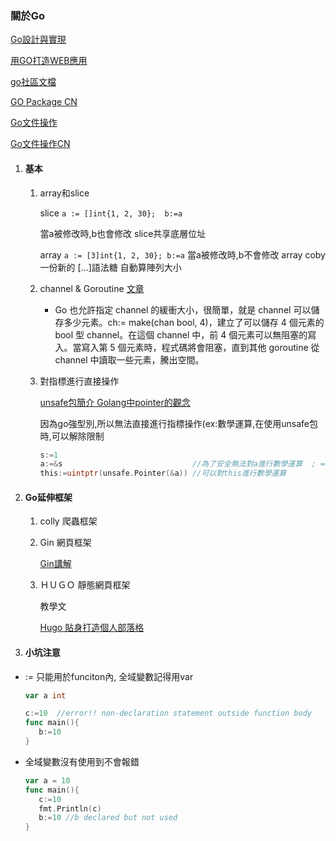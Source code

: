 ### 關於Go

   [Go設計與實現](https://draveness.me/golang/docs/part3-runtime/ch06-concurrency/golang-channel/)

   [用GO打造WEB應用](https://willh.gitbook.io/build-web-application-with-golang-zhtw/04.0)

   [go社區文檔](https://learnku.com/go/docs)

   [GO Package CN](https://studygolang.com/pkgdoc)

   [Go文件操作](https://www.devdungeon.com/content/working-files-go)

   [Go文件操作CN](https://mp.weixin.qq.com/s/dQUEq0lJekEUH4CHEMwANw)
1. #### 基本
   1. array和slice
   
      slice
      ```a := []int{1, 2, 30};  b:=a```      
      
      當a被修改時,b也會修改 slice共享底層位址
   
      array
      ```a := [3]int{1, 2, 30}; b:=a``` 
      當a被修改時,b不會修改 array coby一份新的
      [...]語法糖 自動算陣列大小
   
   2. channel & Goroutine
      [文章](https://zhuanlan.zhihu.com/p/55295257)
      
      - Go 也允許指定 channel 的緩衝大小，很簡單，就是 channel 可以儲存多少元素。ch:= make(chan bool, 4)，建立了可以儲存 4 個元素的 bool 型 channel。在這個 channel 中，前 4 個元素可以無阻塞的寫入。當寫入第 5 個元素時，程式碼將會阻塞，直到其他 goroutine 從 channel 中讀取一些元素，騰出空間。
   
   3. 對指標進行直接操作
      
      [unsafe包簡介 Golang中pointer的觀念](https://www.mdeditor.tw/pl/gr8H/zh-tw)

      因為go強型別,所以無法直接進行指標操作(ex:數學運算,在使用unsafe包時,可以解除限制

      ```go
      s:=1
      a:=&s                             //為了安全無法對a進行數學運算  ; == 除外
      this:=uintptr(unsafe.Pointer(&a)) //可以對this進行數學運算
      
      ```
      

2. #### Go延伸框架
   1. colly 
   爬蟲框架
   1. Gin
   網頁框架

      [Gin講解](https://github.com/overnote/over-golang/blob/master/05-%E5%B8%B8%E7%94%A8%E6%A1%86%E6%9E%B6/gin-01-%E5%9F%BA%E6%9C%AC%E4%BD%BF%E7%94%A8.md)

   1. ＨＵＧＯ
   靜態網頁框架

      教學文

      [Hugo 貼身打造個人部落格](https://ithelp.ithome.com.tw/users/20106430/ironman/3613)

3. #### 小坑注意
- := 只能用於funciton內, 全域變數記得用var
   ```go
   var a int

   c:=10  //error!! non-declaration statement outside function body
   func main(){
      b:=10 
   }
   ```
- 全域變數沒有使用到不會報錯
   ```go
   var a = 10
   func main(){
      c:=10
      fmt.Println(c)
      b:=10 //b declared but not used 
   }
   ```
